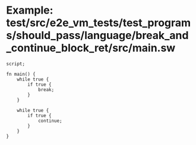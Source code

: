 # Example: test/src/e2e_vm_tests/test_programs/should_pass/language/break_and_continue_block_ret/src/main.sw

```sway
script;

fn main() {
    while true {
        if true {
            break;
        }
    }

    while true {
        if true {
            continue;
        }
    }
}

```
